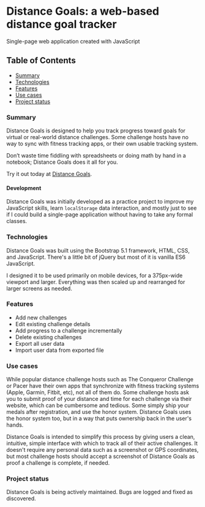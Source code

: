 # Distance Goals: a web-based distance goal tracker
Single-page web application created with JavaScript

## Table of Contents
- [Summary](#summary)
- [Technologies](#technologies)
- [Features](#features)
- [Use cases](#use-cases)
- [Project status](#project-status)

### Summary
Distance Goals is designed to help you track progress toward goals for virtual or real-world distance challenges. Some challenge hosts have no way to sync with fitness tracking apps, or their own usable tracking system.

Don’t waste time fiddling with spreadsheets or doing math by hand in a notebook; Distance Goals does it all for you.

Try it out today at [Distance Goals](https://sdcervi.github.io/DistanceGoals/).

#### Development
Distance Goals was initially developed as a practice project to improve my JavaScript skills, learn `localStorage` data interaction, and mostly just to see if I could build a single-page application without having to take any formal classes.

### Technologies
Distance Goals was built using the Bootstrap 5.1 framework, HTML, CSS, and JavaScript.  There's a little bit of jQuery but most of it is vanilla ES6 JavaScript.

I designed it to be used primarily on mobile devices, for a 375px-wide viewport and larger.  Everything was then scaled up and rearranged for larger screens as needed.

### Features
- Add new challenges
- Edit existing challenge details
- Add progress to a challenge incrementally
- Delete existing challenges
- Export all user data
- Import user data from exported file

### Use cases
While popular distance challenge hosts such as The Conqueror Challenge or Pacer have their own apps that synchronize with fitness tracking systems (Apple, Garmin, Fitbit, etc), not all of them do.  Some challenge hosts ask you to submit proof of your distance and time for each challenge via their website, which can be cumbersome and tedious.  Some simply ship your medals after registration, and use the honor system.  Distance Goals uses the honor system too, but in a way that puts ownership back in the user's hands.

Distance Goals is intended to simplify this process by giving users a clean, intuitive, simple interface with which to track all of their active challenges.  It doesn't require any personal data such as a screenshot or GPS coordinates, but most challenge hosts should accept a screenshot of Distance Goals as proof a challenge is complete, if needed.

### Project status
Distance Goals is being actively maintained.  Bugs are logged and fixed as discovered.
